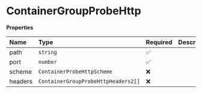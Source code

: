 # ContainerGroupProbeHttp

**Properties**

| Name    | Type                                | Required | Description |
| :------ | :---------------------------------- | :------- | :---------- |
| path    | `string`                            | ✅       |             |
| port    | `number`                            | ✅       |             |
| scheme  | `ContainerProbeHttpScheme`          | ❌       |             |
| headers | `ContainerGroupProbeHttpHeaders2[]` | ❌       |             |
